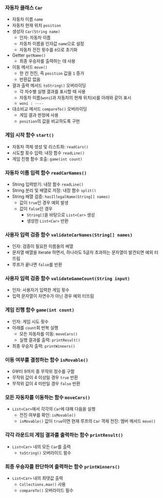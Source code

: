 ### 자동차 클래스 `Car`
* 자동차 이름 `name`
* 자동차 현재 위치 `position`
* 생성자 `Car(String name)`
  * 인자: 자동차 이름
  * 자동차 이름을 인자값 `name`으로 설정
  * 자동차 전진 횟수를 `0`으로 초기화
* Getter `getName()`
  * 최종 우승자를 출력하는 데 사용
* 이동 메서드 `move()`
  * 한 칸 전진, 즉 `position` 값을 `1` 증가
  * 반환값 없음
* 결과 출력 메서드 `toString()` 오버라이딩
  * 각 차수별 실행 결과를 표시할 때 사용
  * 자동차 이름(`woni`)과 자동차의 현재 위치(`4`)를 아래와 같이 표시
  * `woni : ----`
* 대소비교 메서드 `compareTo()` 오버라이딩
  * 게임 결과 판정에 사용
  * `position`의 값을 비교하도록 구현

### 게임 시작 함수 `start()`
* 자동차 객체 생성 및 리스트화: `readCars()`
* 시도할 횟수 입력: 내장 함수 `readLine()`
* 게임 진행 함수 호출: `game(int count)`

### 자동차 이름 입력 함수 `readCarNames()`
* String 입력받기: 내장 함수 `readLine()`
* String 분리 및 배열로 저장: 내장 함수 `split()`
* String 배열 검증: `hasIllegalName(String[] names)`
  * 값이 `true`인 경우 예외 발생
  * 값이 `false`인 경우
    * `String[]`을 바탕으로 `List<Car>` 생성
    * 생성한 `List<Car>` 반환

### 사용자 입력 검증 함수 `validateCarNames(String[] names)`
* 인자: 검증이 필요한 이름들의 배열
* 문자열 배열을 iterate 하면서, 하나라도 5글자 초과하는 문자열이 발견되면 예외 터뜨림
* 루프가 끝나면 `false`를 반환

### 사용자 입력 검증 함수 `validateGameCount(String input)`
* 인자: 사용자가 입력한 게임 횟수
* 입력 문자열이 자연수가 아닌 경우 예외 터뜨림

### 게임 진행 함수 `game(int count)`
* 인자: 게임 시도 횟수
* 아래를 `count`회 반복 실행
  * 모든 자동차를 이동: `moveCars()`
  * 실행 결과를 출력: `printResult()`
* 최종 우승자 출력: `printWinners()`

### 이동 여부를 결정하는 함수 `isMovable()`
* 0부터 9까지 중 무작위 정수를 구함
* 무작위 값이 4 이상일 경우 `true` 반환
* 무작위 값이 4 미만일 경우 `false` 반환

### 모든 자동차를 이동하는 함수 `moveCars()`
* `List<Car>`에서 각각의 `Car`에 대해 다음을 실행
  * 전진 여부를 확인: `isMovable()`
  * `isMovable()` 값이 `true`이면 현재 루프의 `Car` 객체 전진: 멤버 메서드 `move()`

### 각각 라운드의 게임 결과를 출력하는 함수 `printResult()`
* `List<Car>` 내의 모든 `Car`를 출력
  * `toString()` 오버라이드 필수

### 최종 우승자를 판단하여 출력하는 함수 `printWinners()`
* `List<Car>` 내의 최댓값 출력
  * `Collections.max()` 사용
  * `compareTo()` 오버라이드 필수